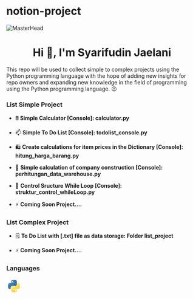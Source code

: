 # notion-project
![MasterHead](https://media.geeksforgeeks.org/wp-content/uploads/20201123152927/PythonProjects11.png)

<h1 align="center">Hi 👋, I'm Syarifudin Jaelani</h1>

<p>This repo will be used to collect simple to complex projects using the Python programming language with the hope of adding new insights for repo owners and expanding new knowledge in the field of programming using the Python programming language. 😉</p>

<h3>List Simple Project</h3>

- 🖩 **Simple Calculator [Console]: calculator.py**

- 📫 **Simple To Do List [Console]: todolist_console.py**

- 🛍 **Create calculations for item prices in the Dictionary [Console]: hitung_harga_barang.py**

- 🏢 **Simple calculation of company construction [Console]: perhitungan_data_warehouse.py**

- 🧮 **Control Sructure While Loop [Console]: struktur_control_whileLoop.py**

- ⚡ **Coming Soon Project....** 

<h3>List Complex Project</h3>

- 🗒️  **To Do List with [.txt] file as data storage: Folder list_project**

- ⚡ **Coming Soon Project....** 

<h3>Languages</h3>

<p align="left">
<a href="https://www.python.org" target="_blank" rel="noreferrer"> <img src="https://raw.githubusercontent.com/devicons/devicon/master/icons/python/python-original.svg" alt="python" width="40" height="40"/> </a> 
</p>
